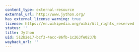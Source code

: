 ```yaml
---
content_type: external-resource
external_url: http://www.jython.org/
has_external_license_warning: true
license: https://en.wikipedia.org/wiki/All_rights_reserved
status: ''
title: Jython
uid: 512b2e17-bcf3-4acc-86fb-1c263fe0237b
wayback_url: ''
---
```

